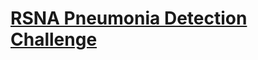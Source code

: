 # [RSNA Pneumonia Detection Challenge](https://www.kaggle.com/c/rsna-pneumonia-detection-challenge)

